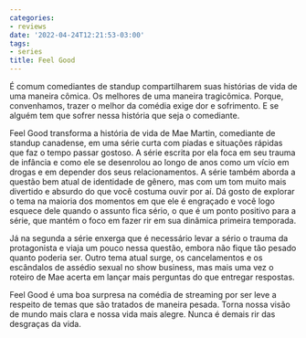 ```yaml
---
categories:
- reviews
date: '2022-04-24T12:21:53-03:00'
tags:
- series
title: Feel Good
---
```


É comum comediantes de standup compartilharem suas histórias de vida de uma maneira cômica. Os melhores de uma maneira tragicômica. Porque, convenhamos, trazer o melhor da comédia exige dor e sofrimento. E se alguém tem que sofrer nessa história que seja o comediante.

Feel Good transforma a história de vida de Mae Martin, comediante de standup canadense, em uma série curta com piadas e situações rápidas que faz o tempo passar gostoso. A série escrita por ela foca em seu trauma de infância e como ele se desenrolou ao longo de anos como um vício em drogas e em depender dos seus relacionamentos. A série também aborda a questão bem atual de identidade de gênero, mas com um tom muito mais divertido e absurdo do que você costuma ouvir por aí. Dá gosto de explorar o tema na maioria dos momentos em que ele é engraçado e você logo esquece dele quando o assunto fica sério, o que é um ponto positivo para a série, que mantém o foco em fazer rir em sua dinâmica primeira temporada.

Já na segunda a série enxerga que é necessário levar a sério o trauma da protagonista e viaja um pouco nessa questão, embora não fique tão pesado quanto poderia ser. Outro tema atual surge, os cancelamentos e os escândalos de assédio sexual no show business, mas mais uma vez o roteiro de Mae acerta em lançar mais perguntas do que entregar respostas.

Feel Good é uma boa surpresa na comédia de streaming por ser leve a respeito de temas que são tratados de maneira pesada. Torna nossa visão de mundo mais clara e nossa vida mais alegre. Nunca é demais rir das desgraças da vida.